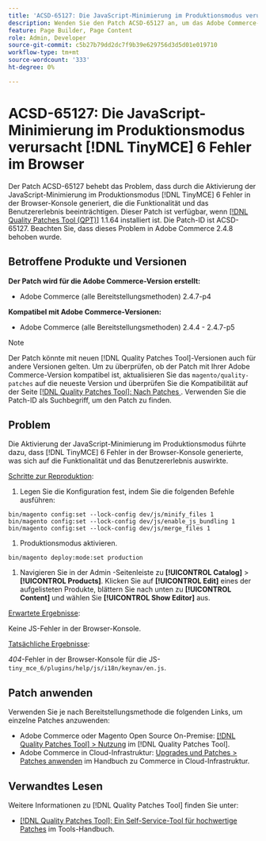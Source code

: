 ```yaml
---
title: 'ACSD-65127: Die JavaScript-Minimierung im Produktionsmodus verursacht  [!DNL TinyMCE] -6-Fehler im Browser'
description: Wenden Sie den Patch ACSD-65127 an, um das Adobe Commerce-Problem zu beheben, bei dem die Aktivierung der JavaScript-Minimierung im Produktionsmodus dazu führte [!DNL TinyMCE] 6 Fehler in der Browser-Konsole zu generieren, die die Funktionalität und das Benutzererlebnis beeinträchtigten.
feature: Page Builder, Page Content
role: Admin, Developer
source-git-commit: c5b27b79dd2dc7f9b39e629756d3d5d01e019710
workflow-type: tm+mt
source-wordcount: '333'
ht-degree: 0%

---
```



# ACSD-65127: Die JavaScript-Minimierung im Produktionsmodus verursacht [!DNL TinyMCE] 6 Fehler im Browser

Der Patch ACSD-65127 behebt das Problem, dass durch die Aktivierung der JavaScript-Minimierung im Produktionsmodus [!DNL TinyMCE] 6 Fehler in der Browser-Konsole generiert, die die Funktionalität und das Benutzererlebnis beeinträchtigen. Dieser Patch ist verfügbar, wenn [[!DNL Quality Patches Tool (QPT)]](/help/tools/quality-patches-tool/quality-patches-tool-to-self-serve-quality-patches.md) 1.1.64 installiert ist. Die Patch-ID ist ACSD-65127. Beachten Sie, dass dieses Problem in Adobe Commerce 2.4.8 behoben wurde.

## Betroffene Produkte und Versionen

**Der Patch wird für die Adobe Commerce-Version erstellt:**

* Adobe Commerce (alle Bereitstellungsmethoden) 2.4.7-p4

**Kompatibel mit Adobe Commerce-Versionen:**

* Adobe Commerce (alle Bereitstellungsmethoden) 2.4.4 - 2.4.7-p5

>[!NOTE]
>
>Der Patch könnte mit neuen [!DNL Quality Patches Tool]-Versionen auch für andere Versionen gelten. Um zu überprüfen, ob der Patch mit Ihrer Adobe Commerce-Version kompatibel ist, aktualisieren Sie das `magento/quality-patches` auf die neueste Version und überprüfen Sie die Kompatibilität auf der Seite [[!DNL Quality Patches Tool]: Nach Patches ](https://experienceleague.adobe.com/tools/commerce-quality-patches/index.html?lang=de) . Verwenden Sie die Patch-ID als Suchbegriff, um den Patch zu finden.

## Problem

Die Aktivierung der JavaScript-Minimierung im Produktionsmodus führte dazu, dass [!DNL TinyMCE] 6 Fehler in der Browser-Konsole generierte, was sich auf die Funktionalität und das Benutzererlebnis auswirkte.

<u>Schritte zur Reproduktion</u>:

1. Legen Sie die Konfiguration fest, indem Sie die folgenden Befehle ausführen:

```
bin/magento config:set --lock-config dev/js/minify_files 1
bin/magento config:set --lock-config dev/js/enable_js_bundling 1
bin/magento config:set --lock-config dev/js/merge_files 1
```

1. Produktionsmodus aktivieren.

```
bin/magento deploy:mode:set production
```

1. Navigieren Sie in der Admin -Seitenleiste zu **[!UICONTROL Catalog]** > **[!UICONTROL Products]**. Klicken Sie auf **[!UICONTROL Edit]** eines der aufgelisteten Produkte, blättern Sie nach unten zu **[!UICONTROL Content]** und wählen Sie **[!UICONTROL Show Editor]** aus.

<u>Erwartete Ergebnisse</u>:

Keine JS-Fehler in der Browser-Konsole.

<u>Tatsächliche Ergebnisse</u>:

*404*-Fehler in der Browser-Konsole für die JS-`tiny_mce_6/plugins/help/js/i18n/keynav/en.js`.

## Patch anwenden

Verwenden Sie je nach Bereitstellungsmethode die folgenden Links, um einzelne Patches anzuwenden:

* Adobe Commerce oder Magento Open Source On-Premise: [[!DNL Quality Patches Tool] > Nutzung](/help/tools/quality-patches-tool/usage.md) im [!DNL Quality Patches Tool].
* Adobe Commerce in Cloud-Infrastruktur: [Upgrades und Patches > Patches anwenden](https://experienceleague.adobe.com/de/docs/commerce-on-cloud/user-guide/develop/upgrade/apply-patches) im Handbuch zu Commerce in Cloud-Infrastruktur.

## Verwandtes Lesen

Weitere Informationen zu [!DNL Quality Patches Tool] finden Sie unter:

* [[!DNL Quality Patches Tool]: Ein Self-Service-Tool für hochwertige Patches](/help/tools/quality-patches-tool/quality-patches-tool-to-self-serve-quality-patches.md) im Tools-Handbuch.
